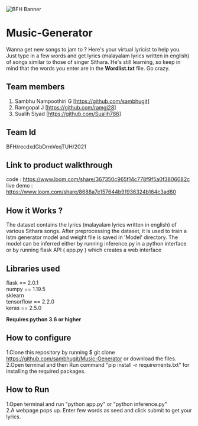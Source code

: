 ![BFH Banner](https://trello-attachments.s3.amazonaws.com/542e9c6316504d5797afbfb9/542e9c6316504d5797afbfc1/39dee8d993841943b5723510ce663233/Frame_19.png)
# Music-Generator
Wanna get new songs to jam to ? Here's your virtual lyricist to help you. Just type in a few words and get lyrics (malayalam lyrics written in english) of songs similar to those of singer Sithara. He's still learning, so keep in mind that the words you enter are in the **Wordlist.txt** file. Go crazy.

## Team members
1. Sambhu Nampoothiri G [https://github.com/sambhugit]
2. Ramgopal J [https://github.com/ramgj28]
3. Sualih Siyad [https://github.com/Sualih786]
## Team Id
BFH/recdxdGbDrmVeqTUH/2021
## Link to product walkthrough
code : https://www.loom.com/share/367350c965f14c778f9f5a0f3806082c
live demo : https://www.loom.com/share/8688a7e157644b91936324b164c3ad80
## How it Works ?
The dataset contains the lyrics (malayalam lyrics written in english) of various Sithara songs. After preprocessing the dataset, it is used to train a lstm generator model and weight file is saved in 'Model' directory. The model can be inferred either by running inference.py in a python interface or by running flask API ( app.py ) which creates a web interface
## Libraries used
flask == 2.0.1  
numpy == 1.19.5  
sklearn    
tensorflow == 2.2.0    
keras == 2.5.0

**Requires python 3.6 or higher**

## How to configure
1.Clone this repository by running $ git clone https://github.com/sambhugit/Music-Generator or download the files.  
2.Open terminal and then Run command "pip install -r requirements.txt" for installing the required packages.  

## How to Run
1.Open terminal and run "python app.py" or "python inference.py"  
2.A webpage pops up. Enter few words as seed and click submit to get your lyrics.
